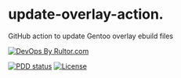 # update-overlay-action.
GitHub action to update Gentoo overlay ebuild files


[![DevOps By Rultor.com](http://www.rultor.com/b/g4s8/update-overlay-action)](http://www.rultor.com/p/g4s8/update-overlay-action)



[![PDD status](http://www.0pdd.com/svg?name=g4s8/update-overlay-action)](http://www.0pdd.com/p?name=g4s8/update-overlay-action)
[![License](https://img.shields.io/github/license/g4s8/update-overlay-action.svg?style=flat-square)](https://github.com/g4s8/update-overlay-action/blob/master/LICENSE)




